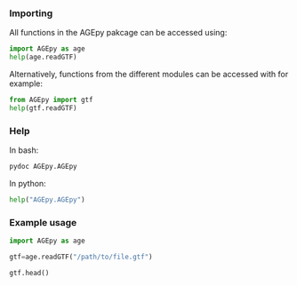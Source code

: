 ### Importing

All functions in the AGEpy pakcage can be accessed using:

```python
import AGEpy as age
help(age.readGTF)
```

Alternatively, functions from the different modules can be accessed with for example:

```python
from AGEpy import gtf
help(gtf.readGTF)
```

### Help

In bash:

```bash
pydoc AGEpy.AGEpy
```

In python:

```python
help("AGEpy.AGEpy")
```

### Example usage

```python
import AGEpy as age

gtf=age.readGTF("/path/to/file.gtf")

gtf.head()
```
